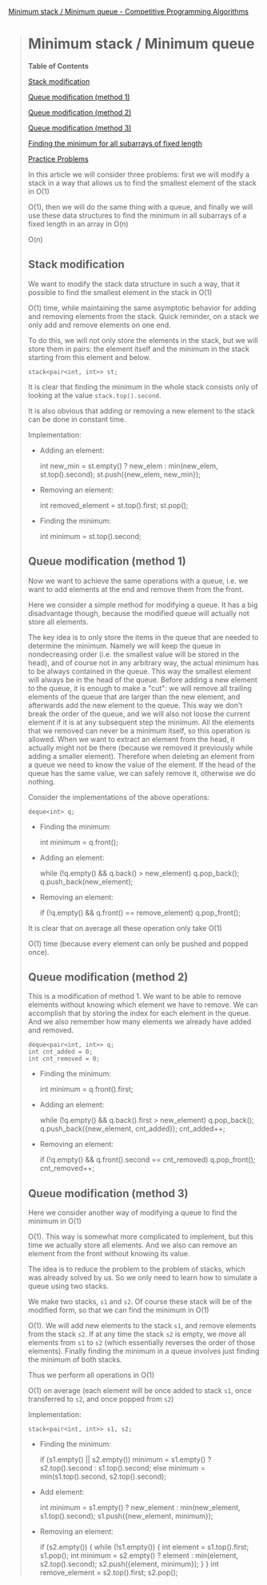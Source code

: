[Minimum stack / Minimum queue - Competitive Programming Algorithms](https://cp-algorithms.com/data_structures/stack_queue_modification.html#toc-tgt-2)

> # Minimum stack / Minimum queue
> 
> **Table of Contents**  
> 
> [Stack modification](https://vstflugel.github.io/vaibhavtomar.github.io//data_structures/stack_queue_modification.html#toc-tgt-0)
> 
> [Queue modification (method 1)](https://cp-algorithms.com/data_structures/stack_queue_modification.html#toc-tgt-1)
> 
> [Queue modification (method 2)](https://cp-algorithms.com/data_structures/stack_queue_modification.html#toc-tgt-2)
> 
> [Queue modification (method 3)](https://cp-algorithms.com/data_structures/stack_queue_modification.html#toc-tgt-3)
> 
> [Finding the minimum for all subarrays of fixed length](https://cp-algorithms.com/data_structures/stack_queue_modification.html#toc-tgt-4)
> 
> [Practice Problems](https://cp-algorithms.com/data_structures/stack_queue_modification.html#toc-tgt-5)
> 
> In this article we will consider three problems: first we will modify a stack in a way that allows us to find the smallest element of the stack in O(1)
> 
> O(1), then we will do the same thing with a queue, and finally we will use these data structures to find the minimum in all subarrays of a fixed length in an array in O(n)
> 
> O(n)
> 
> ## Stack modification
> 
> We want to modify the stack data structure in such a way, that it possible to find the smallest element in the stack in O(1)
> 
> O(1) time, while maintaining the same asymptotic behavior for adding and removing elements from the stack. Quick reminder, on a stack we only add and remove elements on one end.
> 
> To do this, we will not only store the elements in the stack, but we will store them in pairs: the element itself and the minimum in the stack starting from this element and below.
> 
>     stack<pair<int, int>> st;
>     
> 
> It is clear that finding the minimum in the whole stack consists only of looking at the value `stack.top().second`.
> 
> It is also obvious that adding or removing a new element to the stack can be done in constant time.
> 
> Implementation:
> 
> -   Adding an element:
> 
>     int new_min = st.empty() ? new_elem : min(new_elem, st.top().second);
>     st.push({new_elem, new_min});
>     
> 
> -   Removing an element:
> 
>     int removed_element = st.top().first;
>     st.pop();
>     
> 
> -   Finding the minimum:
> 
>     int minimum = st.top().second;
>     
> 
> ## Queue modification (method 1)
> 
> Now we want to achieve the same operations with a queue, i.e. we want to add elements at the end and remove them from the front.
> 
> Here we consider a simple method for modifying a queue. It has a big disadvantage though, because the modified queue will actually not store all elements.
> 
> The key idea is to only store the items in the queue that are needed to determine the minimum. Namely we will keep the queue in nondecreasing order (i.e. the smallest value will be stored in the head), and of course not in any arbitrary way, the actual minimum has to be always contained in the queue. This way the smallest element will always be in the head of the queue. Before adding a new element to the queue, it is enough to make a "cut": we will remove all trailing elements of the queue that are larger than the new element, and afterwards add the new element to the queue. This way we don't break the order of the queue, and we will also not loose the current element if it is at any subsequent step the minimum. All the elements that we removed can never be a minimum itself, so this operation is allowed. When we want to extract an element from the head, it actually might not be there (because we removed it previously while adding a smaller element). Therefore when deleting an element from a queue we need to know the value of the element. If the head of the queue has the same value, we can safely remove it, otherwise we do nothing.
> 
> Consider the implementations of the above operations:
> 
>     deque<int> q;
>     
> 
> -   Finding the minimum:
> 
>     int minimum = q.front();
>     
> 
> -   Adding an element:
> 
>     while (!q.empty() && q.back() > new_element)
>         q.pop_back();
>     q.push_back(new_element);
>     
> 
> -   Removing an element:
> 
>     if (!q.empty() && q.front() == remove_element)
>         q.pop_front();
>     
> 
> It is clear that on average all these operation only take O(1)
> 
> O(1) time (because every element can only be pushed and popped once).
> 
> ## Queue modification (method 2)
> 
> This is a modification of method 1. We want to be able to remove elements without knowing which element we have to remove. We can accomplish that by storing the index for each element in the queue. And we also remember how many elements we already have added and removed.
> 
>     deque<pair<int, int>> q;
>     int cnt_added = 0;
>     int cnt_removed = 0;
>     
> 
> -   Finding the minimum:
> 
>     int minimum = q.front().first;
>     
> 
> -   Adding an element:
> 
>     while (!q.empty() && q.back().first > new_element)
>         q.pop_back();
>     q.push_back({new_element, cnt_added});
>     cnt_added++;
>     
> 
> -   Removing an element:
> 
>     if (!q.empty() && q.front().second == cnt_removed) 
>         q.pop_front();
>     cnt_removed++;
>     
> 
> ## Queue modification (method 3)
> 
> Here we consider another way of modifying a queue to find the minimum in O(1)
> 
> O(1). This way is somewhat more complicated to implement, but this time we actually store all elements. And we also can remove an element from the front without knowing its value.
> 
> The idea is to reduce the problem to the problem of stacks, which was already solved by us. So we only need to learn how to simulate a queue using two stacks.
> 
> We make two stacks, `s1` and `s2`. Of course these stack will be of the modified form, so that we can find the minimum in O(1)
> 
> O(1). We will add new elements to the stack `s1`, and remove elements from the stack `s2`. If at any time the stack `s2` is empty, we move all elements from `s1` to `s2` (which essentially reverses the order of those elements). Finally finding the minimum in a queue involves just finding the minimum of both stacks.
> 
> Thus we perform all operations in O(1)
> 
> O(1) on average (each element will be once added to stack `s1`, once transferred to `s2`, and once popped from `s2`)
> 
> Implementation:
> 
>     stack<pair<int, int>> s1, s2;
>     
> 
> -   Finding the minimum:
> 
>     if (s1.empty() || s2.empty()) 
>         minimum = s1.empty() ? s2.top().second : s1.top().second;
>     else
>         minimum = min(s1.top().second, s2.top().second);
>     
> 
> -   Add element:
> 
>     int minimum = s1.empty() ? new_element : min(new_element, s1.top().second);
>     s1.push({new_element, minimum});
>     
> 
> -   Removing an element:
> 
>     if (s2.empty()) {
>         while (!s1.empty()) {
>             int element = s1.top().first;
>             s1.pop();
>             int minimum = s2.empty() ? element : min(element, s2.top().second);
>             s2.push({element, minimum});
>         }
>     }
>     int remove_element = s2.top().first;
>     s2.pop();
